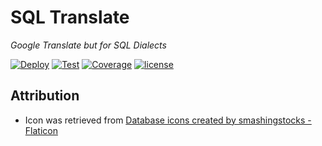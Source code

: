 # SQL Translate
*Google Translate but for SQL Dialects*

[![Deploy](https://github.com/tylerhillery/sql-translate/workflows/CD/badge.svg)](https://github.com/TylerHillery/sql-translate/actions/workflows/cd.yml)
[![Test](https://github.com/tylerhillery/sql-translate/workflows/Test/badge.svg)](https://github.com/tylerhillery/sql-translate/actions?query=workflow%3ATest)
[![Coverage](https://coverage-badge.samuelcolvin.workers.dev/tylerhillery/sql-translate.svg)](https://coverage-badge.samuelcolvin.workers.dev/redirect/tylerhillery/sql-translate)
[![license](https://img.shields.io/github/license/tylerhillery/sql-translate.svg)](https://github.com/tylerhillery/sql-translate/blob/main/LICENSE)

## Attribution

- Icon was retrieved from <a href="https://www.flaticon.com/free-icons/database" title="database icons">Database icons created by smashingstocks - Flaticon</a>
